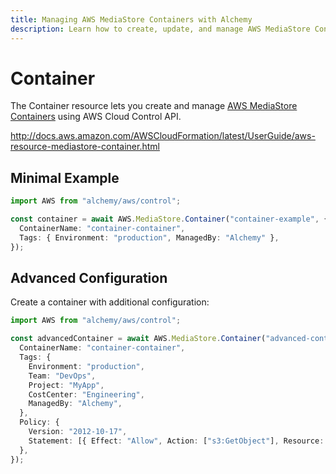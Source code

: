 ```yaml
---
title: Managing AWS MediaStore Containers with Alchemy
description: Learn how to create, update, and manage AWS MediaStore Containers using Alchemy Cloud Control.
---
```


# Container

The Container resource lets you create and manage [AWS MediaStore Containers](https://docs.aws.amazon.com/mediastore/latest/userguide/) using AWS Cloud Control API.

http://docs.aws.amazon.com/AWSCloudFormation/latest/UserGuide/aws-resource-mediastore-container.html

## Minimal Example

```ts
import AWS from "alchemy/aws/control";

const container = await AWS.MediaStore.Container("container-example", {
  ContainerName: "container-container",
  Tags: { Environment: "production", ManagedBy: "Alchemy" },
});
```

## Advanced Configuration

Create a container with additional configuration:

```ts
import AWS from "alchemy/aws/control";

const advancedContainer = await AWS.MediaStore.Container("advanced-container", {
  ContainerName: "container-container",
  Tags: {
    Environment: "production",
    Team: "DevOps",
    Project: "MyApp",
    CostCenter: "Engineering",
    ManagedBy: "Alchemy",
  },
  Policy: {
    Version: "2012-10-17",
    Statement: [{ Effect: "Allow", Action: ["s3:GetObject"], Resource: "*" }],
  },
});
```

